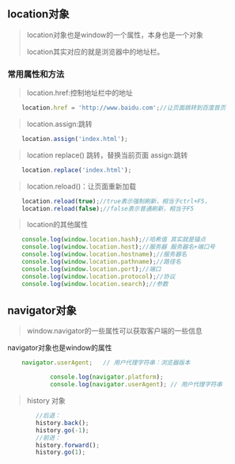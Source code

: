 ## location对象

> location对象也是window的一个属性，本身也是一个对象
>
> location其实对应的就是浏览器中的地址栏。

### 常用属性和方法

> location.href:控制地址栏中的地址

```javascript
    location.href = 'http://www.baidu.com';//让页面跳转到百度首页
```
> location.assign:跳转

```javascript
    location.assign('index.html');
```

> location replace() 跳转，替换当前页面
> assign:跳转

```javascript
    location.replace('index.html');
```

> location.reload()：让页面重新加载

```javascript
    location.reload(true);//true表示强制刷新，相当于ctrl+F5，
    location.reload(false);//false表示普通刷新，相当于F5
```

> location的其他属性

```javascript
    console.log(window.location.hash);//哈希值 其实就是锚点
    console.log(window.location.host);//服务器 服务器名+端口号
    console.log(window.location.hostname);//服务器名
    console.log(window.location.pathname);//路径名
    console.log(window.location.port);//端口
    console.log(window.location.protocol);//协议
    console.log(window.location.search);//参数
```

## navigator对象
> window.navigator的一些属性可以获取客户端的一些信息

navigator对象也是window的属性

```javascript
    navigator.userAgent;   // 用户代理字符串：浏览器版本

            console.log(navigator.platform);
            console.log(navigator.userAgent); // 用户代理字符串

```

> history 对象
```javascript
    	//后退：
        history.back();
        history.go(-1);
        //前进：
        history.forward();
        history.go(1);
```

